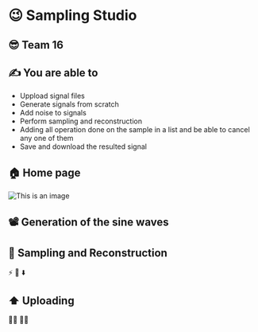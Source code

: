 # :wink:  Sampling Studio 
## :sunglasses: Team 16 

## :writing_hand: You are able to 

- Uppload signal files
- Generate signals from scratch
- Add noise to signals 
- Perform sampling and reconstruction 
- Adding all operation done on the sample in a list and be able to cancel any one of them
- Save and download the resulted signal

## :house: Home page
![This is an image](../Users/popo/Pictures/Screenshots/home1.png)
## :film_projector: Generation of the sine waves 

## :construction: Sampling and Reconstruction 

:zap: :open_file_folder: :arrow_down:

## :arrow_up: Uploading 
 :memo::pencil:
 :face_in_clouds: 	
